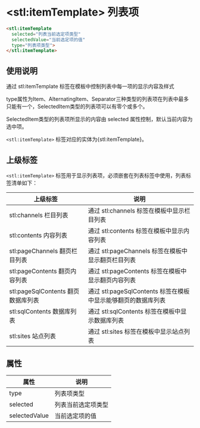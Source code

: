 ﻿# &lt;stl:itemTemplate&gt; 列表项

```html
<stl:itemTemplate
  selected="列表当前选定项类型"
  selectedValue="当前选定项的值"
  type="列表项类型">
</stl:itemTemplate>
```

## 使用说明

通过 stl:itemTemplate 标签在模板中控制列表中每一项的显示内容及样式

type属性为Item、AlternatingItem、Separator三种类型的列表项在列表中最多只能有一个，SelectedItem类型的列表项可以有零个或多个。

SelectedItem类型的列表项所显示的内容由 selected 属性控制，默认当前内容为选中项。

`<stl:itemTemplate>` 标签对应的实体为{stl:itemTemplate}。

## 上级标签

`<stl:itemTemplate>` 标签用于显示列表项，必须嵌套在列表标签中使用，列表标签清单如下：

| 上级标签                           | 说明                                                          |
| ---------------------------------- | ------------------------------------------------------------- |
| stl:channels 栏目列表              | 通过 stl:channels 标签在模板中显示栏目列表                    |
| stl:contents 内容列表              | 通过 stl:contents 标签在模板中显示内容列表                    |
| stl:pageChannels 翻页栏目列表      | 通过 stl:pageChannels 标签在模板中显示翻页栏目列表            |
| stl:pageContents 翻页内容列表      | 通过 stl:pageContents 标签在模板中显示翻页内容列表            |
| stl:pageSqlContents 翻页数据库列表 | 通过 stl:pageSqlContents 标签在模板中显示能够翻页的数据库列表 |
| stl:sqlContents 数据库列表         | 通过 stl:sqlContents 标签在模板中显示数据库列表               |
| stl:sites 站点列表                 | 通过 stl:sites 标签在模板中显示站点列表                       |

## 属性

| 属性          | 说明               |
| ------------- | ------------------ |
| type          | 列表项类型         |
| selected      | 列表当前选定项类型 |
| selectedValue | 当前选定项的值     |